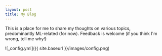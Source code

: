 ```yaml
---
layout: post
title: My Blog 
---
```

This is a place for me to share my thoughts on various topics, predominantly ML-related (for now). Feedback is welcome (if you think I'm wrong, tell me why!) 


![_config.yml]({{ site.baseurl }}/images/config.png)


